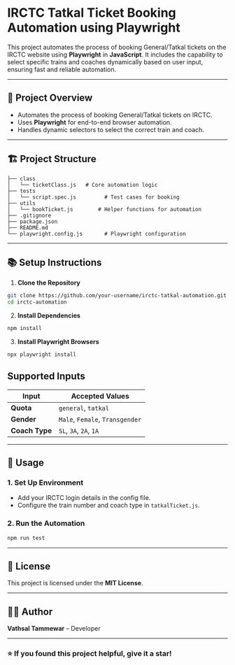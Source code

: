 
# IRCTC Tatkal Ticket Booking Automation using Playwright

This project automates the process of booking General/Tatkal tickets on the IRCTC website using **Playwright** in **JavaScript**. It includes the capability to select specific trains and coaches dynamically based on user input, ensuring fast and reliable automation.

---

## 🚀 **Project Overview**
- Automates the process of booking General/Tatkal tickets on IRCTC.
- Uses **Playwright** for end-to-end browser automation.
- Handles dynamic selectors to select the correct train and coach.

---

## 🏗️ **Project Structure**
```
├── class
│   └── ticketClass.js   # Core automation logic
├── tests
│   └── script.spec.js         # Test cases for booking
├── utils
│   └── bookTicket.js        # Helper functions for automation
├── .gitignore
├── package.json
├── README.md
└── playwright.config.js       # Playwright configuration
```

---

## 📚 **Setup Instructions**
1. **Clone the Repository**  
```bash
git clone https://github.com/your-username/irctc-tatkal-automation.git
cd irctc-automation
```

2. **Install Dependencies**  
```bash
npm install
```

3. **Install Playwright Browsers**  
```bash
npx playwright install
```

## Supported Inputs
| Input        | Accepted Values                      |
|-------------|---------------------------------------|
| **Quota**     | `general`, `tatkal`                   |
| **Gender**    | `Male`, `Female`, `Transgender`        |
| **Coach Type**| `SL`, `3A`, `2A`, `1A`                |

---

## 🚦 **Usage**
### 1. **Set Up Environment**
- Add your IRCTC login details in the config file.
- Configure the train number and coach type in `tatkalTicket.js`.

### 2. **Run the Automation**
```bash
npm run test
```

---


## 📜 **License**
This project is licensed under the **MIT License**.

---

## 👨‍💻 **Author**
**Vathsal Tammewar** – Developer 

---

### ⭐️ If you found this project helpful, give it a star!  
